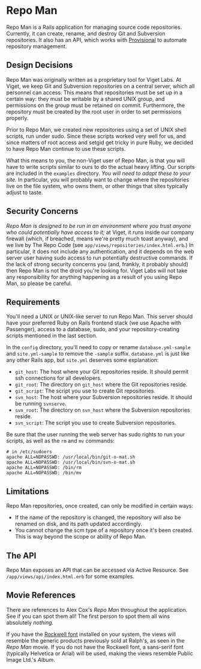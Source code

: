 # Repo Man

Repo Man is a Rails application for managing source code repositories. Currently, it can create, rename, and destroy Git and Subversion repositories. It also has an API, which works with [Provisional](http://github.com/vigetlabs/provisional) to automate repository management.

## Design Decisions

Repo Man was originally written as a proprietary tool for Viget Labs. At Viget, we keep Git and Subversion repositories on a central server, which all personnel can access. This means that repositories must be set up in a certain way: they must be writable by a shared UNIX group, and permissions on the group must be retained on commit. Furthermore, the repository must be created by the root user in order to set permissions properly.

Prior to Repo Man, we created new repositories using a set of UNIX shell scripts, run under sudo. Since these scripts worked very well for us, and since matters of root access and setgid get tricky in pure Ruby, we decided to have Repo Man continue to use these scripts.

What this means to you, the non-Viget user of Repo Man, is that you will have to write scripts similar to ours to do the actual heavy lifting. Our scripts are included in the `examples` directory. *You will need to adapt these to your site.* In particular, you will probably want to change where the repositories live on the file system, who owns them, or other things that sites typically adjust to taste.

## Security Concerns

*Repo Man is designed to be run in an environment where you trust anyone who could potentially have access to it;* at Viget, it runs inside our company firewall (which, if breached, means we're pretty much toast anyway), and we live by The Repo Code (see `app/views/repositories/index.html.erb`.) In particular, it does not include any authentication, and it depends on the web server user having sudo access to run potentially destructive commands. If the lack of strong security concerns you (and, frankly, it probably should) then Repo Man is not the droid you're looking for. Viget Labs will not take any responsibility for anything happening as a result of you using Repo Man, so please be careful.

## Requirements

You'll need a UNIX or UNIX-like server to run Repo Man. This server should have your preferred Ruby on Rails frontend stack (we use Apache with Passenger), access to a database, sudo, and your repository-creating scripts mentioned in the last section.

In the `config` directory, you'll need to copy or rename `database.yml-sample` and `site.yml-sample` to remove the `-sample` suffix. `database.yml` is just like any other Rails app, but `site.yml` deserves some explanation:

* `git_host`: The host where your Git repositories reside. It should permit ssh connections for all developers.
* `git_root`: The directory on `git_host` where the Git repositories reside.
* `git_script`: The script you use to create Git repositories.
* `svn_host`: The host where your Subversion repositories reside. It should be running `svnserve`.
* `svn_root`: The directory on `svn_host` where the Subversion repositories reside.
* `svn_script`: The script you use to create Subversion repositories.

Be sure that the user running the web server has sudo rights to run your scripts, as well as the `rm` and `mv` commands:

    # in /etc/sudoers
    apache ALL=NOPASSWD: /usr/local/bin/git-o-mat.sh
    apache ALL=NOPASSWD: /usr/local/bin/svn-o-mat.sh
    apache ALL=NOPASSWD: /bin/rm
    apache ALL=NOPASSWD: /bin/mv

## Limitations

Repo Man repositories, once created, can only be modified in certain ways:

* If the name of the repository is changed, the repository will also be renamed on disk, and its path updated accordingly.
* You cannot change the scm type of a repository once it's been created. This is way beyond the scope or ability of Repo Man.

## The API

Repo Man exposes an API that can be accessed via Active Resource. See `/app/views/api/index.html.erb` for some examples.

## Movie References

There are references to Alex Cox's _Repo Man_ throughout the application. See if you can spot them all! The first person to spot them all wins absolutely *nothing.*

If you have the [Rockwell font](http://www.fonts.com/findfonts/detail.asp?pid=201908) installed on your system, the views will resemble the generic products previously sold at Ralph's, as seen in the _Repo Man_ movie. If you do not have the Rockwell font, a sans-serif font (typically Helvetica or Arial) will be used, making the views resemble Public Image Ltd.'s _Album_.
